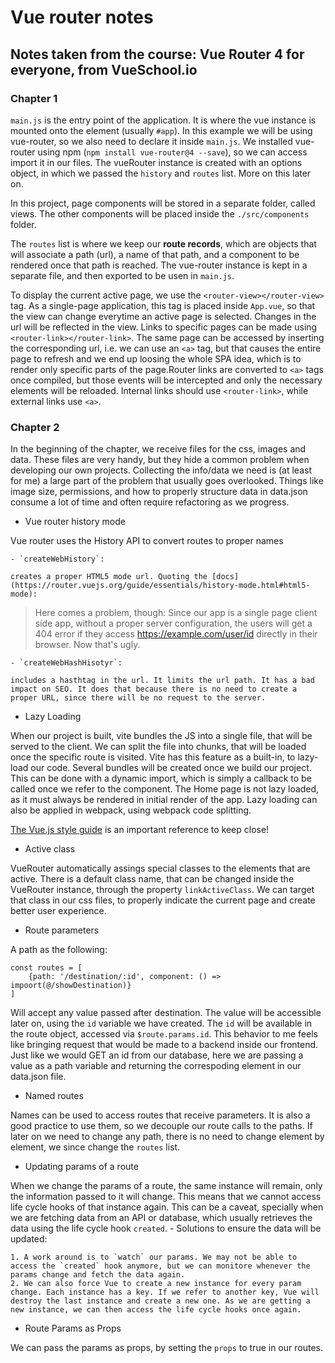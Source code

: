 # Vue router notes

## Notes taken from the course: Vue Router 4 for everyone, from VueSchool.io

### Chapter 1

`main.js` is the entry point of the application. It is where the vue instance is mounted onto the element (usually `#app`). In this example we will be using vue-router, so we also need to declare it inside `main.js`. We installed vue-router using npm (`npm install vue-router@4 --save`), so we can access import it in our files. The vueRouter instance is created with an options object, in which we passed the `history` and `routes` list. More on this later on.

In this project, page components will be stored in a separate folder, called views. The other components will be placed inside the `./src/components` folder.

The `routes` list is where we keep our __route records__, which are objects that will associate a path (url), a name of that path, and a component to be rendered once that path is reached. The vue-router instance is kept in a separate file, and then exported to be usen in `main.js`.

To display the current active page, we use the `<router-view></router-view>` tag. As a single-page application, this tag is placed inside `App.vue`, so that the view can change everytime an active page is selected. Changes in the url will be reflected in the view. Links to specific pages can be made using `<router-link></router-link>`. The same page can be accessed by inserting the corresponding url, i.e. we can use an `<a>` tag, but that causes the entire page to refresh and we end up loosing the whole SPA idea, which is to render only specific parts of the page.Router links are converted to `<a>` tags once compiled, but those events will be intercepted and only the necessary elements will be reloaded. Internal links should use `<router-link>`, while external links use `<a>`.

### Chapter 2

In the beginning of the chapter, we receive files for the css, images and data. These files are very handy, but they hide a common problem when developing our own projects. Collecting the info/data we need is (at least for me) a large part of the problem that usually goes overlooked. Things like image size, permissions, and how to properly structure data in data.json consume a lot of time and often require refactoring as we progress.

- Vue router history mode

Vue router uses the History API to convert routes to proper names

    - `createWebHistory`: 
    
    creates a proper HTML5 mode url. Quoting the [docs](https://router.vuejs.org/guide/essentials/history-mode.html#html5-mode):

> Here comes a problem, though: Since our app is a single page client side app, without a proper server configuration, the users will get a 404 error if they access https://example.com/user/id directly in their browser. Now that's ugly.


    - `createWebHashHisotyr`: 
    
    includes a hasthtag in the url. It limits the url path. It has a bad impact on SEO. It does that because there is no need to create a proper URL, since there will be no request to the server.

- Lazy Loading

When our project is built, vite bundles the JS into a single file, that will be served to the client. We can split the file into chunks, that will be loaded once the specific route is visited. Vite has this feature as a built-in, to lazy-load our code. Several bundles will be created once we build our project. This can be done with a dynamic import, which is simply a callback to be called once we refer to the component. The Home page is not lazy loaded, as it must always be rendered in initial render of the app.
Lazy loading can also be applied in webpack, using webpack code splitting.

[The Vue.js style guide](https://v3.vuejs.org/style-guide/#priority-a-rules-essential-error-prevention) is an important reference to keep close!

- Active class

VueRouter automatically assings special classes to the elements that are active. There is a default class name, that can be changed inside the VueRouter instance, through the property `linkActiveClass`. We can target that class in our css files, to properly indicate the current page and create better user experience. 

- Route parameters

A path as the following: 

```
const routes = [
    {path: '/destination/:id', component: () => impoort(@/showDestination)}
]
```
Will accept any value passed after destination. The value will be accessible later on, using the `id` variable we have created. The `id` will be available in the route object, accessed via `$route.params.id`.
This behavior to me feels like bringing request that would be made to a backend inside our frontend. Just like we would GET an id from our database, here we are passing a value as a path variable and returning the correspoding element in our data.json file.

- Named routes

Names can be used to access routes that receive parameters. It is also a good practice to use them, so we decouple our route calls to the paths. If later on we need to change any path, there is no need to change element by element, we since change the `routes` list.

- Updating params of a route

When we change the params of a route, the same instance will remain, only the information passed to it will change. This means that we cannot access life cycle hooks of that instance again. This can be a caveat, specially when we are fetching data from an API or database, which usually retrieves the data using the life cycle hook `created`.
    - Solutions to ensure the data will be updated:

    1. A work around is to `watch` our params. We may not be able to access the `created` hook anymore, but we can monitore whenever the params change and fetch the data again.
    2. We can also force Vue to create a new instance for every param change. Each instance has a key. If we refer to another key, Vue will destroy the last instance and create a new one. As we are getting a new instance, we can then access the life cycle hooks once again.

- Route Params as Props

We can pass the params as props, by setting the `props` to true in our routes.
















































